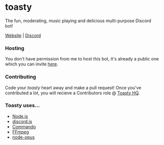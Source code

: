 # toasty
The fun, moderating, music playing and delicious multi-purpose Discord bot!

[Website](http://toastythebot.tk) |
[Discord](https://discord.me/toasty)

### Hosting
You don't have permission from me to host this bot, it's already a public one which you can invite [here](https://discordapp.com/oauth2/authorize?client_id=208946600620326912&scope=bot&permissions=8).

### Contributing
Code your *toasty* heart away and make a pull request! Once you've contributed a lot, you will recieve a Contributors role @ [Toasty HQ](https://discord.me/toasty).

### Toasty uses...
- [Node.js](https://nodejs.org)
- [discord.js](https://github.com/hydrabolt/discord.js)
- [Commando](https://github.com/Gawdl3y/discord.js-commando)
- [FFmpeg](https://ffmpeg.org)
- [node-opus](https://github.com/Rantanen/node-opus)
